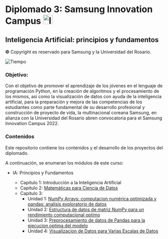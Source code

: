 # Diplomado 3: Samsung Innovation Campus <img src="https://github.com/shimadasoftware/samsung-innovation-campus-course/assets/73977456/f959d914-caea-422f-8bb9-5ce265b7f355" alt="Italian Trulli" style="width:30px;height:30px;"> 

## Inteligencia Artificial: principios y fundamentos
**©** Copyright es reservado para Samsung y la Universidad del Rosario.

![Tiempo](https://img.shields.io/badge/Tiempo-120%20horas-blue.svg)

### Objetivo: 

Con el objetivo de promover el aprendizaje de los jóvenes en el lenguaje de programación Python, en la creación de algoritmos y el procesamiento de los mismos, así como la visualización de datos con ayuda de la inteligencia artificial, para la preparación y mejora de las competencias de los estudiantes como parte fundamental de su desarrollo profesional y construcción de proyecto de vida, la multinacional coreana Samsung, en alianza con la Universidad del Rosario abren convocatoria para el Samsung Innovation Campus 2022.

### Contenidos

Este repositorio contiene los contenidos y el desarrollo de los proyectos del diplomado.

A continuación, se enumeran los módulos de este curso:

- IA: Principios y Fundamentos

  - Capitulo 1: Introducción a la Inteligencia Artificial 
  - Capitulo 2: [Matemáticas para Ciencia de Datos](./resources/Chapter%202.ipynb) 
  - Capitulo 3: 
    - Unidad 1: [NumPy Arrays: computacion numérica optimizada y pandas: analisis exploratorio de datos](./resources/Chapter%203%20parte%201.ipynb) 
    - Unidad 2: [Estructura de datos de matriz NumPy para un rendimiento computacional optimo](./resources/Chapter%203%20parte%202.ipynb) 
    - Unidad 3: [Preprocesamiento de datos de Pandas para la ejecucion optima del modelo](./resources/Chapter%203%20parte%203.ipynb) 
    - Unidad 4: [Visualizacion de Datos para Varias Escalas de Datos](./resources/Chapter%203%20parte%204.ipynb) 

